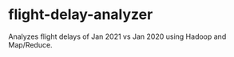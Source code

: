 # flight-delay-analyzer
Analyzes flight delays of Jan 2021 vs Jan 2020 using Hadoop and Map/Reduce.
